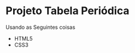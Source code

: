 <h1>Projeto Tabela Periódica</h1>
<p>Usando as Seguintes coisas</p>


<ul>
    <li>HTML5</li>
    <li>CSS3</li>
</ul>



